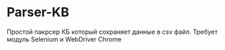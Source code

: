 # Parser-KB
Простой пакрсер КБ который сохраняет данные в csv файл.
Требует модуль Selenium и WebDriver Chrome

